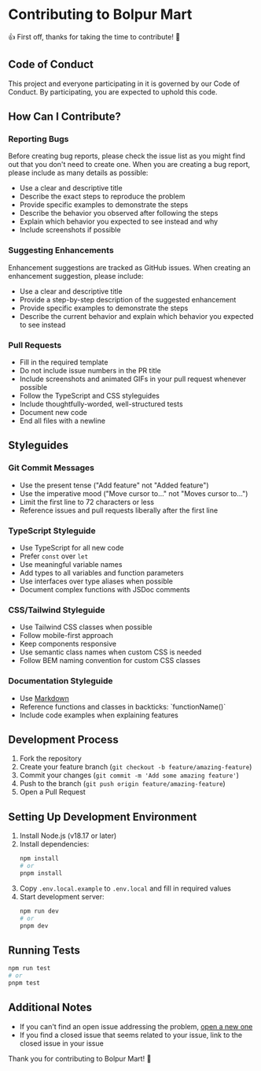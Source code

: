 # Contributing to Bolpur Mart

👍 First off, thanks for taking the time to contribute! 🎉

## Code of Conduct
This project and everyone participating in it is governed by our Code of Conduct. By participating, you are expected to uphold this code.

## How Can I Contribute?

### Reporting Bugs
Before creating bug reports, please check the issue list as you might find out that you don't need to create one. When you are creating a bug report, please include as many details as possible:

* Use a clear and descriptive title
* Describe the exact steps to reproduce the problem
* Provide specific examples to demonstrate the steps
* Describe the behavior you observed after following the steps
* Explain which behavior you expected to see instead and why
* Include screenshots if possible

### Suggesting Enhancements
Enhancement suggestions are tracked as GitHub issues. When creating an enhancement suggestion, please include:

* Use a clear and descriptive title
* Provide a step-by-step description of the suggested enhancement
* Provide specific examples to demonstrate the steps
* Describe the current behavior and explain which behavior you expected to see instead

### Pull Requests
* Fill in the required template
* Do not include issue numbers in the PR title
* Include screenshots and animated GIFs in your pull request whenever possible
* Follow the TypeScript and CSS styleguides
* Include thoughtfully-worded, well-structured tests
* Document new code
* End all files with a newline

## Styleguides

### Git Commit Messages
* Use the present tense ("Add feature" not "Added feature")
* Use the imperative mood ("Move cursor to..." not "Moves cursor to...")
* Limit the first line to 72 characters or less
* Reference issues and pull requests liberally after the first line

### TypeScript Styleguide
* Use TypeScript for all new code
* Prefer `const` over `let`
* Use meaningful variable names
* Add types to all variables and function parameters
* Use interfaces over type aliases when possible
* Document complex functions with JSDoc comments

### CSS/Tailwind Styleguide
* Use Tailwind CSS classes when possible
* Follow mobile-first approach
* Keep components responsive
* Use semantic class names when custom CSS is needed
* Follow BEM naming convention for custom CSS classes

### Documentation Styleguide
* Use [Markdown](https://guides.github.com/features/mastering-markdown/)
* Reference functions and classes in backticks: \`functionName()\`
* Include code examples when explaining features

## Development Process
1. Fork the repository
2. Create your feature branch (`git checkout -b feature/amazing-feature`)
3. Commit your changes (`git commit -m 'Add some amazing feature'`)
4. Push to the branch (`git push origin feature/amazing-feature`)
5. Open a Pull Request

## Setting Up Development Environment
1. Install Node.js (v18.17 or later)
2. Install dependencies:
   ```bash
   npm install
   # or
   pnpm install
   ```
3. Copy `.env.local.example` to `.env.local` and fill in required values
4. Start development server:
   ```bash
   npm run dev
   # or
   pnpm dev
   ```

## Running Tests
```bash
npm run test
# or
pnpm test
```

## Additional Notes
* If you can't find an open issue addressing the problem, [open a new one](https://github.com/yourusername/bolpur-mart/issues/new)
* If you find a closed issue that seems related to your issue, link to the closed issue in your issue

Thank you for contributing to Bolpur Mart! 🙏